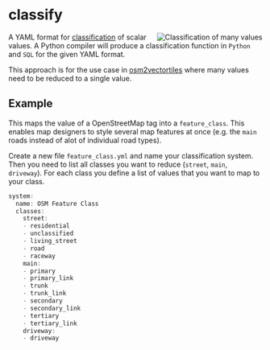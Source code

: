 # classify


<img align="right" alt="Classification of many values" src="classification.png" />

A YAML format for [classification](https://en.wikipedia.org/wiki/Classification) of scalar values.
A Python compiler will produce a classification function in `Python` and `SQL`
for the given YAML format.

This approach is for the use case in [osm2vectortiles](github.com/osm2vectortiles/osm2vectortiles)
where many values need to be reduced to a single value.

## Example

This maps the value of a OpenStreetMap tag into a `feature_class`. This enables map designers
to style several map features at once (e.g. the `main` roads instead of alot of individual road types).

Create a new file `feature_class.yml` and name your classification system.
Then you need to list all classes you want to reduce (`street`, `main`, `driveway`).
For each class you define a list of values that you want to map to your class.

```javascript
system:
  name: OSM Feature Class
  classes:
    street:
    - residential
    - unclassified
    - living_street
    - road
    - raceway
    main:
    - primary
    - primary_link
    - trunk
    - trunk_link
    - secondary
    - secondary_link
    - tertiary
    - tertiary_link
    driveway:
    - driveway
```
